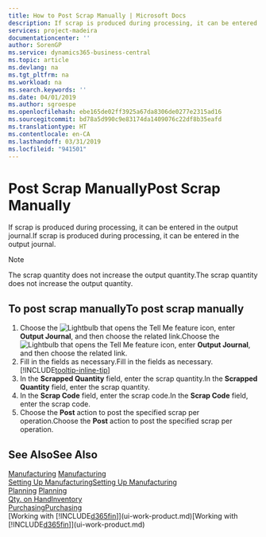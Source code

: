 ```yaml
---
title: How to Post Scrap Manually | Microsoft Docs
description: If scrap is produced during processing, it can be entered in the output journal. Note that the scrap quantity does not increase the output quantity.
services: project-madeira
documentationcenter: ''
author: SorenGP
ms.service: dynamics365-business-central
ms.topic: article
ms.devlang: na
ms.tgt_pltfrm: na
ms.workload: na
ms.search.keywords: ''
ms.date: 04/01/2019
ms.author: sgroespe
ms.openlocfilehash: ebe165de02ff3925a67da8306de0277e2315ad16
ms.sourcegitcommit: bd78a5d990c9e83174da1409076c22df8b35eafd
ms.translationtype: HT
ms.contentlocale: en-CA
ms.lasthandoff: 03/31/2019
ms.locfileid: "941501"
---
```

# <a name="post-scrap-manually"></a><span data-ttu-id="6076c-104">Post Scrap Manually</span><span class="sxs-lookup"><span data-stu-id="6076c-104">Post Scrap Manually</span></span>
<span data-ttu-id="6076c-105">If scrap is produced during processing, it can be entered in the output journal.</span><span class="sxs-lookup"><span data-stu-id="6076c-105">If scrap is produced during processing, it can be entered in the output journal.</span></span> 

> [!NOTE]
> <span data-ttu-id="6076c-106">The scrap quantity does not increase the output quantity.</span><span class="sxs-lookup"><span data-stu-id="6076c-106">The scrap quantity does not increase the output quantity.</span></span>  

## <a name="to-post-scrap-manually"></a><span data-ttu-id="6076c-107">To post scrap manually</span><span class="sxs-lookup"><span data-stu-id="6076c-107">To post scrap manually</span></span>  
1. <span data-ttu-id="6076c-108">Choose the ![Lightbulb that opens the Tell Me feature](media/ui-search/search_small.png "Tell me what you want to do") icon, enter **Output Journal**, and then choose the related link.</span><span class="sxs-lookup"><span data-stu-id="6076c-108">Choose the ![Lightbulb that opens the Tell Me feature](media/ui-search/search_small.png "Tell me what you want to do") icon, enter **Output Journal**, and then choose the related link.</span></span>  
2. <span data-ttu-id="6076c-109">Fill in the fields as necessary.</span><span class="sxs-lookup"><span data-stu-id="6076c-109">Fill in the fields as necessary.</span></span> [!INCLUDE[tooltip-inline-tip](includes/tooltip-inline-tip_md.md)]  
3. <span data-ttu-id="6076c-110">In the **Scrapped Quantity** field, enter the scrap quantity.</span><span class="sxs-lookup"><span data-stu-id="6076c-110">In the **Scrapped Quantity** field, enter the scrap quantity.</span></span>  
4. <span data-ttu-id="6076c-111">In the **Scrap Code** field, enter the scrap code.</span><span class="sxs-lookup"><span data-stu-id="6076c-111">In the **Scrap Code** field, enter the scrap code.</span></span>  
5. <span data-ttu-id="6076c-112">Choose the **Post** action to post the specified scrap per operation.</span><span class="sxs-lookup"><span data-stu-id="6076c-112">Choose the **Post** action to post the specified scrap per operation.</span></span>  

## <a name="see-also"></a><span data-ttu-id="6076c-113">See Also</span><span class="sxs-lookup"><span data-stu-id="6076c-113">See Also</span></span>  
<span data-ttu-id="6076c-114">[Manufacturing](production-manage-manufacturing.md)  </span><span class="sxs-lookup"><span data-stu-id="6076c-114">[Manufacturing](production-manage-manufacturing.md)  </span></span>  
[<span data-ttu-id="6076c-115">Setting Up Manufacturing</span><span class="sxs-lookup"><span data-stu-id="6076c-115">Setting Up Manufacturing</span></span>](production-configure-production-processes.md)  
<span data-ttu-id="6076c-116">[Planning](production-planning.md)    </span><span class="sxs-lookup"><span data-stu-id="6076c-116">[Planning](production-planning.md)    </span></span>  
[<span data-ttu-id="6076c-117">Qty. on Hand</span><span class="sxs-lookup"><span data-stu-id="6076c-117">Inventory</span></span>](inventory-manage-inventory.md)  
[<span data-ttu-id="6076c-118">Purchasing</span><span class="sxs-lookup"><span data-stu-id="6076c-118">Purchasing</span></span>](purchasing-manage-purchasing.md)  
<span data-ttu-id="6076c-119">[Working with [!INCLUDE[d365fin](includes/d365fin_md.md)]](ui-work-product.md)</span><span class="sxs-lookup"><span data-stu-id="6076c-119">[Working with [!INCLUDE[d365fin](includes/d365fin_md.md)]](ui-work-product.md)</span></span>
